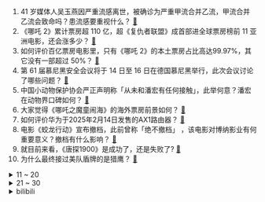 1. 41 岁媒体人吴玉燕因严重流感离世，被确诊为严重甲流合并乙流，甲流合并乙流会致命吗？患流感要重视什么？ [:link:](https://www.zhihu.com/question/12329730970)
2. 《哪吒 2》累计票房超 110 亿，超《复仇者联盟》成首部进全球票房榜前 11 亚洲电影，还会涨多少？ [:link:](https://www.zhihu.com/question/12313666892)
3. 如何评价百亿票房电影里，只有《哪吒 2》的本土票房占比高达99.97%，其它没有一部超过 50%？ [:link:](https://www.zhihu.com/question/12261493929)
4. 第 61 届慕尼黑安全会议将于 14 日至 16 日在德国慕尼黑举行，此次会议讨论了哪些问题？ [:link:](https://www.zhihu.com/question/12228529115)
5. 中国小动物保护协会严正声明称「从未和潘宏有任何接触」，此举何意？潘宏在动物界口碑如何？ [:link:](https://www.zhihu.com/question/12216187570)
6. 大家觉得《哪吒之魔童闹海》的海外票房前景如何？ [:link:](https://www.zhihu.com/question/11212898612)
7. 如何评价华为于2025年2月14日发售的AX1路由器？ [:link:](https://www.zhihu.com/question/12292005486)
8. 电影《蛟龙行动》宣布撤档，此前曾称「绝不撤档」 ，该电影对博纳影业有何重要意义？撤档有什么影响？ [:link:](https://www.zhihu.com/question/12230894261)
9. 就目前来看，《唐探1900》是成功了，还是失败了? [:link:](https://www.zhihu.com/question/12037985431)
10. 为什么最终接过美队盾牌的是猎鹰？ [:link:](https://www.zhihu.com/question/11811598622)
<details>
<summary>11 ~ 20</summary>

11. 今年安卓发生了啥，电池怎么质的飞跃了? [:link:](https://www.zhihu.com/question/2121086623)
12. 中国游戏与动画是否会变得依赖传统文化ip？ [:link:](https://www.zhihu.com/question/12169057578)
13. 财政部拟将所持四大 AMC 公司股权全部无偿划转至中央汇金，如何看待这个操作？划转原因可能是什么？ [:link:](https://www.zhihu.com/question/12245614575)
14. U20 亚洲杯中国 5:2 大胜吉尔吉斯斯坦，提前小组出线，如何评价本场比赛中国队的表现？ [:link:](https://www.zhihu.com/question/12342124610)
15. 五年以后，中国的车企会剩下哪几家？ [:link:](https://www.zhihu.com/question/5799543381)
16. 宇树科技春晚同款机器人线上开售后下架，客服称「目前不再面向个人销售」，出于哪些考虑？有哪些应用场景？ [:link:](https://www.zhihu.com/question/12029665174)
17. 如果存款100万，能带来什么自由？ [:link:](https://www.zhihu.com/question/1474984369)
18. 如果个人突然间拥有了一大批黄金，但是无法证明其合法来源，该如何变现使用？ [:link:](https://www.zhihu.com/question/507736529)
19. 官方通报「重庆燃气集团燃气收费异常」，存在抄表周期混乱、违规估抄、错抄等问题，怎样从法律角度解读？ [:link:](https://www.zhihu.com/question/12236096085)
20. OpenAI GPT-5 和 DeepSeek 等 AI 工具均向用户免费，免费后靠什么盈利呢？ [:link:](https://www.zhihu.com/question/12125468521)
</details>
<details>
<summary>21 ~ 30</summary>

21. 如果我在解放了一半帝国暗面，然后要求和基里曼共治帝国，会同意吗？ [:link:](https://www.zhihu.com/question/757001493)
22. 如何评价《唐探1900》里岳云鹏饰演的费洋古？ [:link:](https://www.zhihu.com/question/11043445775)
23. 为什么孔圣人不被今天百姓尊重，戏称「孔老二」?而默圣人却被阿拉伯世界的百姓敬仰？ [:link:](https://www.zhihu.com/question/10849401132)
24. 周深因身体原因世巡伦敦站取消，目前他的身体情况如何？是否对后续事业有所影响？ [:link:](https://www.zhihu.com/question/12287143009)
25. 如何看待千万粉丝网红账号「潘宏爱玩狗」多个平台账号内容清空，下架所有视频？ [:link:](https://www.zhihu.com/question/12239248031)
26. 冬天地窖温度那么高，古代穷人为何宁愿冻死，也不在地窖御寒？ [:link:](https://www.zhihu.com/question/6979494392)
27. 复旦新成果登上《自然》，通过为锂电池电解液补充锂离子延长其使用寿命，这一研究有哪些重要意义？ [:link:](https://www.zhihu.com/question/12085211388)
28. 请帮我估计一下我身上至少有一个碳原子曾经在李白的身上存在过的概率有多大？ [:link:](https://www.zhihu.com/question/11664079878)
29. 高中是主要靠努力还是靠天赋？ [:link:](https://www.zhihu.com/question/658568595)
30. 清朝的税赋是历代最低的吗？ [:link:](https://www.zhihu.com/question/667472277)
</details><details>
<summary>bilibili</summary>

</details>